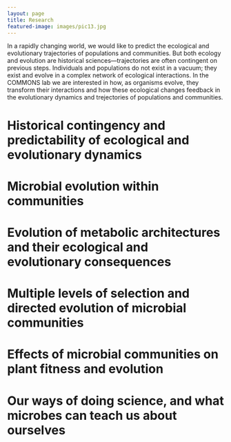 ```yaml
---
layout: page
title: Research
featured-image: images/pic13.jpg
---
```


In a rapidly changing world, we would like to predict the ecological and evolutionary trajectories of populations and communities. But both ecology and evolution are historical sciences—trajectories are often contingent on previous steps. Individuals and populations do not exist in a vacuum; they exist and evolve in a complex network of ecological interactions.  In the COMMONS lab we are interested in how, as organisms evolve, they transform their interactions and how these ecological changes feedback in the evolutionary dynamics and trejectories of populations and communities.


# Historical contingency and predictability of ecological and evolutionary dynamics

# Microbial evolution within communities

# Evolution of metabolic architectures and their ecological and evolutionary consequences

# Multiple levels of selection and directed evolution of microbial communities

# Effects of microbial communities on plant fitness and evolution

# Our ways of doing science, and what microbes can teach us about ourselves


